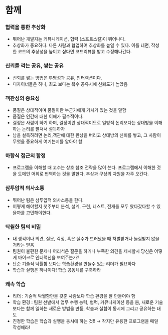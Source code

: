 # 함께

### 협력을 통한 추상화

- 뛰어난 개발자는 커뮤니케이션, 협력 (소프트스킬)이 뛰어나다.
- 추상화가 중요하다. 다른 사람과 협업하여 추상화를 높일 수 있다. 이를 테면, 작성한 코드의 추상성을 높이고 싶다면 코드리뷰를 받고 수정해나간다.

### 신뢰를 깍는 공유, 쌓는 공유

- 신뢰를 쌓는 방법은 투명성과 공유, 인터렉션이다.
- 디자이너들은 하나, 최고 보다는 복수 공유시에 신뢰도가 높았음

### 객관성의 중요성

- 품질은 상대적이며 품질이란 누군가에게 가치가 있는 것을 말함
- 품질은 인간에 대한 이해가 필수적이다.
- 결정은 사람이 하기 하며, 결정이란 상대적이므로 일방적 논리보다는 상대방을 이해하는 논리를 펼쳐서 설득하자
- 남을 설득하려면 논리,객관에 대한 환상을 버리고 상대방의 신뢰를 쌓고, 그 사람이 무엇을 중요하게 여기는지를 알아야 함

### 하향식 접근의 함정

- 프로그램을 이해할 때 고수는 상호 참조 전략을 많이 쓴다. 프로그램에서 이해한 것을 도메인 어휘로 번역하는 것을 말한다. 추상과 구상의 차원을 자주 오간다.

### 삼투압적 의사소통

- 뛰어난 팀은 삼투압적 의사소통을 한다.
- 어떻게  해야할지 첫주부터 분석, 설계, 구현, 테스트, 전개를 모두 왔다갔다할 수 있을까를 고민해야한다.

### 탁월한 팀의 비밀

- 내 생각이나 의견, 질문, 걱정, 혹은 실수가 드러났을 때 처벌받거나 놀림받지 않을 거라는 믿음
- 팀원이 불편한 문제나 어리석은 질문을 하거나 부족한 의견을 제시할시 당신은 어떻게 마이크로 인터랙션을 보여주는가?
- 단순 기술적 탁월함 보다는 학습환경을 만들수 있는 리더가 필요하다
- 학습과 실행은 하나이다! 학습 공동체를 구축하라

### 쾌속 학습

- 리더 : 기술적 탁월함만을 갖춘 사람보다 학습 환경을 잘 만들어야 함
- 학습 환경 : 팀원 선발에서 업무 수행 능력, 협럭, 커뮤니케이션 등을 봄, 새로운 기술보다는 함께 일하는 새로운 방법을 만듦, 학습과 실험이 동시에 그리고 공유하는 태도
- 진정한 학습은 학습과 실행을 동시에 하는 것!! → 작지만 유용한 프로그램을 매일 작성해라!